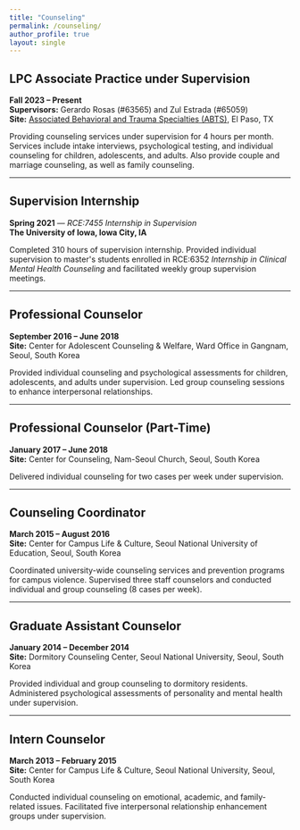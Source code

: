 ```yaml
---
title: "Counseling"
permalink: /counseling/
author_profile: true
layout: single
---
```


## LPC Associate Practice under Supervision  
**Fall 2023 – Present**  
**Supervisors:** Gerardo Rosas (#63565) and Zul Estrada (#65059)  
**Site:** <a href="https://www.abts.us/" target="_blank" rel="noopener">Associated Behavioral and Trauma Specialties (ABTS)</a>, El Paso, TX  

Providing counseling services under supervision for 4 hours per month. Services include intake interviews, psychological testing, and individual counseling for children, adolescents, and adults. Also provide couple and marriage counseling, as well as family counseling.

---

## Supervision Internship  
**Spring 2021** — *RCE:7455 Internship in Supervision*  
**The University of Iowa, Iowa City, IA**  

Completed 310 hours of supervision internship. Provided individual supervision to master's students enrolled in RCE:6352 *Internship in Clinical Mental Health Counseling* and facilitated weekly group supervision meetings.

---
## Professional Counselor  
**September 2016 – June 2018**  
**Site:** Center for Adolescent Counseling & Welfare, Ward Office in Gangnam, Seoul, South Korea  

Provided individual counseling and psychological assessments for children, adolescents, and adults under supervision. Led group counseling sessions to enhance interpersonal relationships.

---

## Professional Counselor (Part-Time)  
**January 2017 – June 2018**  
**Site:** Center for Counseling, Nam-Seoul Church, Seoul, South Korea  

Delivered individual counseling for two cases per week under supervision.

---

## Counseling Coordinator  
**March 2015 – August 2016**  
**Site:** Center for Campus Life & Culture, Seoul National University of Education, Seoul, South Korea  

Coordinated university-wide counseling services and prevention programs for campus violence. Supervised three staff counselors and conducted individual and group counseling (8 cases per week).

---

## Graduate Assistant Counselor  
**January 2014 – December 2014**  
**Site:** Dormitory Counseling Center, Seoul National University, Seoul, South Korea  

Provided individual and group counseling to dormitory residents. Administered psychological assessments of personality and mental health under supervision.

---

## Intern Counselor  
**March 2013 – February 2015**  
**Site:** Center for Campus Life & Culture, Seoul National University, Seoul, South Korea  

Conducted individual counseling on emotional, academic, and family-related issues. Facilitated five interpersonal relationship enhancement groups under supervision.
